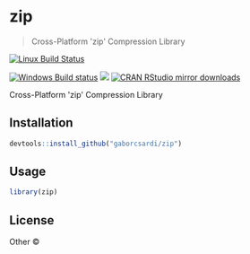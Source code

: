 
# zip

> Cross-Platform 'zip' Compression Library

[![Linux Build Status](https://travis-ci.org/gaborcsardi/zip.svg?branch=master)](https://travis-ci.org/gaborcsardi/zip)

[![Windows Build status](https://ci.appveyor.com/api/projects/status/github/gaborcsardi/zip?svg=true)](https://ci.appveyor.com/project/gaborcsardi/zip)
[![](http://www.r-pkg.org/badges/version/zip)](http://www.r-pkg.org/pkg/zip)
[![CRAN RStudio mirror downloads](http://cranlogs.r-pkg.org/badges/zip)](http://www.r-pkg.org/pkg/zip)


Cross-Platform 'zip' Compression Library

## Installation

```r
devtools::install_github("gaborcsardi/zip")
```

## Usage

```r
library(zip)
```

## License

Other © 
